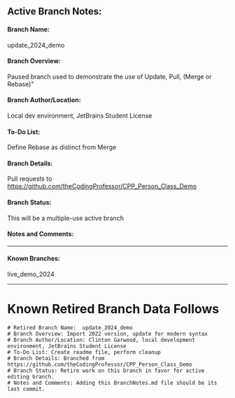 
## Active Branch Notes:
#### Branch Name:
update_2024_demo
#### Branch Overview:
Paused branch used to demonstrate the use of Update, Pull, (Merge or Rebase)"
#### Branch Author/Location:
Local dev environment, JetBrains Student License
#### To-Do List:
Define Rebase as distinct from Merge
#### Branch Details:
Pull requests to https://github.com/theCodingProfessor/CPP_Person_Class_Demo
#### Branch Status:
This will be a multiple-use active branch
#### Notes and Comments:

--- 
#### Known Branches:
live_demo_2024

---
# Known Retired Branch Data Follows
``` 
# Retired Branch Name:  update_2024_demo
# Branch Overview: Import 2022 version, update for modern syntax
# Branch Author/Location: Clinton Garwood, local development environment, JetBrains Student License
# To-Do List: Create readme file, perform cleanup
# Branch Details: Branched from https://github.com/theCodingProfessor/CPP_Person_Class_Demo
# Branch Status: Retire work on this branch in favor for active editing branch.
# Notes and Comments: Adding this BranchNotes.md file should be its last commit.
```
